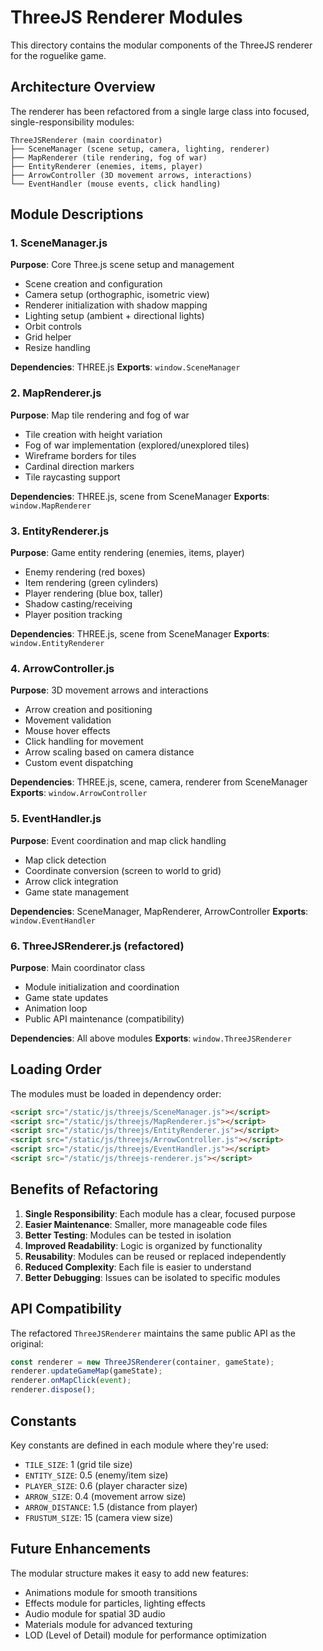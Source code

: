 # ThreeJS Renderer Modules

This directory contains the modular components of the ThreeJS renderer for the roguelike game.

## Architecture Overview

The renderer has been refactored from a single large class into focused, single-responsibility modules:

```
ThreeJSRenderer (main coordinator)
├── SceneManager (scene setup, camera, lighting, renderer)
├── MapRenderer (tile rendering, fog of war)
├── EntityRenderer (enemies, items, player)
├── ArrowController (3D movement arrows, interactions)
└── EventHandler (mouse events, click handling)
```

## Module Descriptions

### 1. SceneManager.js
**Purpose**: Core Three.js scene setup and management
- Scene creation and configuration
- Camera setup (orthographic, isometric view)
- Renderer initialization with shadow mapping
- Lighting setup (ambient + directional lights)
- Orbit controls
- Grid helper
- Resize handling

**Dependencies**: THREE.js
**Exports**: `window.SceneManager`

### 2. MapRenderer.js
**Purpose**: Map tile rendering and fog of war
- Tile creation with height variation
- Fog of war implementation (explored/unexplored tiles)
- Wireframe borders for tiles
- Cardinal direction markers
- Tile raycasting support

**Dependencies**: THREE.js, scene from SceneManager
**Exports**: `window.MapRenderer`

### 3. EntityRenderer.js
**Purpose**: Game entity rendering (enemies, items, player)
- Enemy rendering (red boxes)
- Item rendering (green cylinders)
- Player rendering (blue box, taller)
- Shadow casting/receiving
- Player position tracking

**Dependencies**: THREE.js, scene from SceneManager
**Exports**: `window.EntityRenderer`

### 4. ArrowController.js
**Purpose**: 3D movement arrows and interactions
- Arrow creation and positioning
- Movement validation
- Mouse hover effects
- Click handling for movement
- Arrow scaling based on camera distance
- Custom event dispatching

**Dependencies**: THREE.js, scene, camera, renderer from SceneManager
**Exports**: `window.ArrowController`

### 5. EventHandler.js
**Purpose**: Event coordination and map click handling
- Map click detection
- Coordinate conversion (screen to world to grid)
- Arrow click integration
- Game state management

**Dependencies**: SceneManager, MapRenderer, ArrowController
**Exports**: `window.EventHandler`

### 6. ThreeJSRenderer.js (refactored)
**Purpose**: Main coordinator class
- Module initialization and coordination
- Game state updates
- Animation loop
- Public API maintenance (compatibility)

**Dependencies**: All above modules
**Exports**: `window.ThreeJSRenderer`

## Loading Order

The modules must be loaded in dependency order:

```html
<script src="/static/js/threejs/SceneManager.js"></script>
<script src="/static/js/threejs/MapRenderer.js"></script>
<script src="/static/js/threejs/EntityRenderer.js"></script>
<script src="/static/js/threejs/ArrowController.js"></script>
<script src="/static/js/threejs/EventHandler.js"></script>
<script src="/static/js/threejs-renderer.js"></script>
```

## Benefits of Refactoring

1. **Single Responsibility**: Each module has a clear, focused purpose
2. **Easier Maintenance**: Smaller, more manageable code files
3. **Better Testing**: Modules can be tested in isolation
4. **Improved Readability**: Logic is organized by functionality
5. **Reusability**: Modules can be reused or replaced independently
6. **Reduced Complexity**: Each file is easier to understand
7. **Better Debugging**: Issues can be isolated to specific modules

## API Compatibility

The refactored `ThreeJSRenderer` maintains the same public API as the original:

```javascript
const renderer = new ThreeJSRenderer(container, gameState);
renderer.updateGameMap(gameState);
renderer.onMapClick(event);
renderer.dispose();
```

## Constants

Key constants are defined in each module where they're used:
- `TILE_SIZE`: 1 (grid tile size)
- `ENTITY_SIZE`: 0.5 (enemy/item size)
- `PLAYER_SIZE`: 0.6 (player character size)
- `ARROW_SIZE`: 0.4 (movement arrow size)
- `ARROW_DISTANCE`: 1.5 (distance from player)
- `FRUSTUM_SIZE`: 15 (camera view size)

## Future Enhancements

The modular structure makes it easy to add new features:
- Animations module for smooth transitions
- Effects module for particles, lighting effects
- Audio module for spatial 3D audio
- Materials module for advanced texturing
- LOD (Level of Detail) module for performance optimization